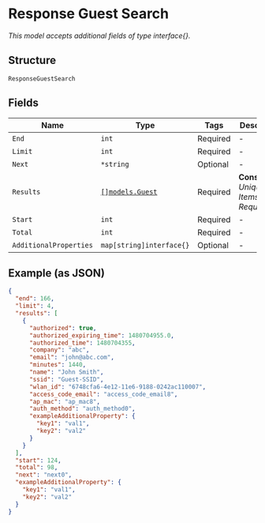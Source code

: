 
# Response Guest Search

*This model accepts additional fields of type interface{}.*

## Structure

`ResponseGuestSearch`

## Fields

| Name | Type | Tags | Description |
|  --- | --- | --- | --- |
| `End` | `int` | Required | - |
| `Limit` | `int` | Required | - |
| `Next` | `*string` | Optional | - |
| `Results` | [`[]models.Guest`](../../doc/models/guest.md) | Required | **Constraints**: *Unique Items Required* |
| `Start` | `int` | Required | - |
| `Total` | `int` | Required | - |
| `AdditionalProperties` | `map[string]interface{}` | Optional | - |

## Example (as JSON)

```json
{
  "end": 166,
  "limit": 4,
  "results": [
    {
      "authorized": true,
      "authorized_expiring_time": 1480704955.0,
      "authorized_time": 1480704355,
      "company": "abc",
      "email": "john@abc.com",
      "minutes": 1440,
      "name": "John Smith",
      "ssid": "Guest-SSID",
      "wlan_id": "6748cfa6-4e12-11e6-9188-0242ac110007",
      "access_code_email": "access_code_email8",
      "ap_mac": "ap_mac8",
      "auth_method": "auth_method0",
      "exampleAdditionalProperty": {
        "key1": "val1",
        "key2": "val2"
      }
    }
  ],
  "start": 124,
  "total": 98,
  "next": "next0",
  "exampleAdditionalProperty": {
    "key1": "val1",
    "key2": "val2"
  }
}
```

